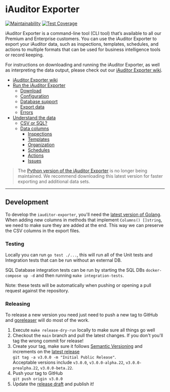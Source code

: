 # iAuditor Exporter

[![Maintainability](https://api.codeclimate.com/v1/badges/39eecd9ef3573ecca044/maintainability)](https://codeclimate.com/github/SafetyCulture/iauditor-exporter/maintainability) [![Test Coverage](https://api.codeclimate.com/v1/badges/39eecd9ef3573ecca044/test_coverage)](https://codeclimate.com/github/SafetyCulture/iauditor-exporter/test_coverage)

iAuditor Exporter is a command-line tool (CLI tool) that’s available to all our Premium and Enterprise customers. You can use the iAuditor Exporter to export your iAuditor data, such as inspections, templates, schedules, and actions to multiple formats that can be used for business intelligence tools or record keeping.

For instructions on downloading and running the iAuditor Exporter, as well as interpreting the data output, please check out our [iAuditor Exporter wiki](https://github.com/SafetyCulture/iauditor-exporter/wiki).

* [iAuditor Exporter wiki](https://github.com/SafetyCulture/iauditor-exporter/wiki/Home)
* [Run the iAuditor Exporter](https://github.com/SafetyCulture/iauditor-exporter/wiki/Run-the-iAuditor-Exporter)
  * [Download](https://github.com/SafetyCulture/iauditor-exporter/wiki/Download-the-iAuditor-Exporter)
  * [Configuration](https://github.com/SafetyCulture/iauditor-exporter/wiki/Configure-the-iAuditor-Exporter)
  * [Database support](https://github.com/SafetyCulture/iauditor-exporter/wiki/Database-support)
  * [Export data](https://github.com/SafetyCulture/iauditor-exporter/wiki/Export-data)
  * [Errors](https://github.com/SafetyCulture/iauditor-exporter/wiki/Errors)
* [Understand the data](https://github.com/SafetyCulture/iauditor-exporter/wiki/Understand-the-data)
  * [CSV or SQL?](https://github.com/SafetyCulture/iauditor-exporter/wiki/CSV-or-SQL%3F)
  * [Data columns](https://github.com/SafetyCulture/iauditor-exporter/wiki/Data-columns)
    * [Inspections](https://github.com/SafetyCulture/iauditor-exporter/wiki/Inspections-data-sets)
    * [Templates](https://github.com/SafetyCulture/iauditor-exporter/wiki/Templates-data-sets)
    * [Organization](https://github.com/SafetyCulture/iauditor-exporter/wiki/Organization-data-sets)
    * [Schedules](https://github.com/SafetyCulture/iauditor-exporter/wiki/Schedules-data-sets)
    * [Actions](https://github.com/SafetyCulture/iauditor-exporter/wiki/Actions-data-sets)
    * [Issues](https://github.com/SafetyCulture/iauditor-exporter/wiki/Issues-data-sets)

> The [Python version of the iAuditor Exporter](https://github.com/SafetyCulture/iauditor-exporter/tree/v2) is no longer being maintained. We recommend downloading this latest version for faster exporting and additional data sets.

***

## Development

To develop the `iauditor-exporter`, you'll need the [latest version of Golang](https://golang.org/doc/install).
When adding new columns in methods that implement `Columns() []string`, we need to make sure they are added at the end.
This way we can preserve the CSV columns in the export files.

### Testing

Locally you can run `go test ./...`, this will run all of the Unit tests and Integration tests that can be run without an external DB.

SQL Database integration tests can be run by starting the SQL DBs `docker-compose up -d` and then running `make integration-tests`.

Note: these tests will be automatically when pushing or opening a pull request against the repository.

### Releasing

To release a new version you need just need to push a new tag to GitHub and [goreleaser](https://goreleaser.com) will do most of the work.

1. Execute `make release-dry-run` locally to make sure all things go well
2. Checkout the `main` branch and pull the latest changes. If you don't you'll tag the wrong commit for release!
3. Create your tag, make sure it follows [Semantic Versioning](https://semver.org) and increments on the [latest release](https://github.com/SafetyCulture/iauditor-exporter/releases)\
`git tag -a v3.0.0 -m "Initial Public Release"`.\
Acceptable versions include `v3.0.0`, `v3.0.0-alpha.22`, `v3.0.0-prealpha.22`, `v3.0.0-beta.22`.
4. Push your tag to GitHub\
`git push origin v3.0.0`
5. Update the [release draft](https://github.com/SafetyCulture/iauditor-exporter/releases) and publish it!
